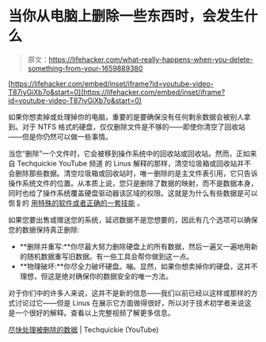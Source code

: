 # 当你从电脑上删除一些东西时，会发生什么

> 原文：<https://lifehacker.com/what-really-happens-when-you-delete-something-from-your-1659889380>

 [https://lifehacker.com/embed/inset/iframe?id=youtube-video-T87iyGiXb7o&start=0](https://lifehacker.com/embed/inset/iframe?id=youtube-video-T87iyGiXb7o&start=0) 

如果你想卖掉或处理掉你的电脑，重要的是要确保没有任何剩余数据会被别人拿到。对于 NTFS 格式的硬盘，仅仅删除文件是不够的——即使你清空了回收站——但是你仍然可以做一些事情。



当您“删除”一个文件时，它会被移到操作系统中的回收站或回收站。然而，正如来自 Techquickie YouTube 频道 的 Linus 解释的那样，清空垃圾箱或回收站并不会删除那些数据。清空垃圾箱或回收站时，唯一删除的是主文件表引用，它只告诉操作系统文件的位置。从本质上说，您只是删除了数据的映射，而不是数据本身，同时也给了操作系统覆盖硬盘驱动器该区域的权限。这就是为什么有些数据是可以恢复的 [用特殊的软件或者正确的一套技能](https://lifehacker.com/how-can-i-recover-data-from-a-dead-or-erased-hard-drive-5951822) 。

如果您要出售或赠送您的系统，延迟数据不是您想要的，因此有几个选项可以确保您的数据保持真正删除:

*   **删除并重写:**你尽最大努力删除硬盘上的所有数据，然后一遍又一遍地用新的随机数据重写旧数据。有一些工具会帮你做到这一点。
*   **物理破坏:**你尽全力破坏硬盘。嘣。显然，如果你想卖掉你的硬盘，这并不理想，但这是绝对确保你的数据安全的唯一方法。

对于你们中的许多人来说，这并不是新的信息——我们以前已经以这样或那样的方式讨论过它——但是 Linus 在展示它方面做得很好，所以对于技术初学者来说这是一个很好的解释。查看以上完整视频了解更多信息。

[尽快处理被删除的数据](https://www.youtube.com/watch?v=T87iyGiXb7o) | Techquickie (YouTube)